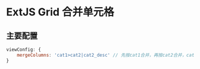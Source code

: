 ExtJS Grid 合并单元格
==========

主要配置
----------

```javascript
viewConfig: {
    mergeColumns: 'cat1>cat2|cat2_desc' // 先按cat1合并，再按cat2合并，cat2_desc按cat2合并
}
```
